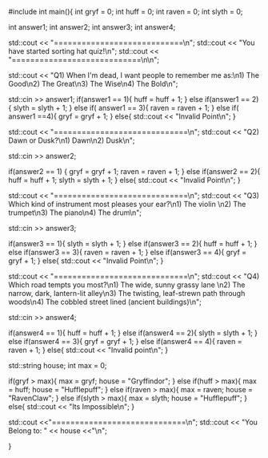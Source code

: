 #include<iostream>
int main(){
  int gryf = 0;
  int huff = 0;
  int raven = 0;
  int slyth = 0;

int answer1;
int answer2;
int answer3;
int answer4;

std::cout << "============================\n";
std::cout << "You have started sorting hat quiz!\n";
std::cout << "============================\n\n";


std::cout << "Q1) When I'm dead, I want people to remember me as:\n1) The Good\n2) The Great\n3) The Wise\n4) The Bold\n";

std::cin >> answer1;
if(answer1 == 1){
  huff = huff + 1;
}
else if(answer1 == 2){
  slyth = slyth + 1;
}
else if( answer1 == 3){
  raven = raven + 1;
}
else if( answer1 ==4){
  gryf = gryf + 1;
}
else{
  std::cout << "Invalid Point\n";
}

std::cout << "=============================\n";
std::cout << "Q2) Dawn or Dusk?\n1) Dawn\n2) Dusk\n";

std::cin >> answer2;

if(answer2 == 1)
{
  gryf = gryf + 1;
  raven = raven + 1;
}
else if(answer2 == 2){
    huff = huff + 1;
    slyth = slyth + 1;
}
else{
  std::cout << "Invalid Point\n";
}

std::cout << "=============================\n";
std::cout << "Q3) Which kind of instrument most pleases your ear?\n1) The violin \n2) The trumpet\n3) The piano\n4) The drum\n";

std::cin >> answer3;

if(answer3 == 1){
   slyth = slyth + 1;
}
else if(answer3 == 2){
  huff = huff + 1;
}
else if(answer3 == 3){
  raven  = raven + 1;
}
else if(answer3 == 4){
  gryf = gryf + 1;
}
else{
  std::cout << "Invalid Point\n";
}

std::cout << "=============================\n";
std::cout << "Q4) Which road tempts you most?\n1) The wide, sunny grassy lane \n2) The narrow, dark, lantern-lit alley\n3) The twisting, leaf-strewn path through woods\n4) The cobbled street lined (ancient buildings)\n";


std::cin >> answer4;

if(answer4 == 1){
  huff = huff + 1;
}
else if(answer4 == 2){
  slyth = slyth + 1;
}
else if(answer4 == 3){
  gryf = gryf + 1;
}
else if(answer4 == 4){
  raven = raven + 1;
}
else{
  std::cout << "Invalid point\n";
}

std::string house;
int max = 0;

if(gryf > max){
  max = gryf;
  house = "Gryffindor";
}
else if(huff > max){
  max = huff;
  house = "Hufflepuff";
}
else if(raven > max){
  max = raven;
  house = "RavenClaw";
}
else if(slyth > max){
  max = slyth;
  house = "Hufflepuff";
}
else{
  std::cout << "Its Impossible\n";
}

std::cout <<"=============================\n";
std::cout << "You Belong to: " << house <<"\n";

}
